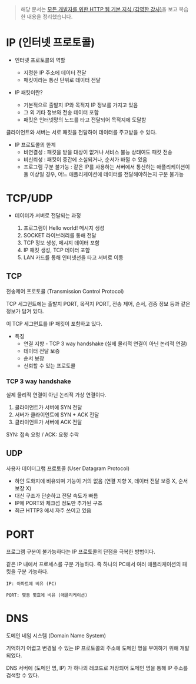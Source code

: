 > 해당 문서는 [모든 개발자를 위한 HTTP 웹 기본 지식 (김영한 강사)](https://www.inflearn.com/course/http-%EC%9B%B9-%EB%84%A4%ED%8A%B8%EC%9B%8C%ED%81%AC/dashboard)을 보고 복습한 내용을 정리했습니다.

# IP (인터넷 프로토콜)

- 인터넷 프로토콜의 역할

  - 지정한 IP 주소에 데이터 전달
  - 패킷이라는 통신 단위로 데이터 전달

- IP 패킷이란?
  - 기본적으로 출발지 IP와 목적지 IP 정보를 가지고 있음
  - 그 외 기타 정보와 전송 데이터 포함
  - 패킷은 인터넷망의 노드를 타고 전달되어 목적지에 도달함

클라이언트와 서버는 서로 패킷을 전달하여 데이터를 주고받을 수 있다.

- IP 프로토콜의 한계
  - 비연결성 : 패킷을 받을 대상이 없거나 서비스 불능 상태여도 패킷 전송
  - 비신뢰성 : 패킷이 중간에 소실되거나, 순서가 바뀔 수 있음
  - 프로그램 구분 불가능 : 같은 IP를 사용하는 서버에서 통신하는 애플리케이션이 둘 이상일 경우, 어느 애플리케이션에 데이터를 전달해야하는지 구분 불가능

# TCP/UDP

- 데이터가 서버로 전달되는 과정

  1. 프로그램이 Hello world! 메시지 생성
  2. SOCKET 라이브러리를 통해 전달
  3. TCP 정보 생성, 메시지 데이터 포함
  4. IP 패킷 생성, TCP 데이터 포함
  5. LAN 카드를 통해 인터넷선을 타고 서버로 이동

## TCP

전송제어 프로토콜 (Transmission Control Protocol)

TCP 세그먼트에는 출발지 PORT, 목적지 PORT, 전송 제어, 순서, 검증 정보 등과 같은 정보가 담겨 있다.

이 TCP 세그먼트를 IP 패킷이 포함하고 있다.

- 특징
  - 연결 지향 - TCP 3 way handshake (실제 물리적 연결이 아닌 논리적 연결)
  - 데이터 전달 보증
  - 순서 보장
  - 신뢰할 수 있는 프로토콜

### TCP 3 way handshake

실제 물리적 연결이 아닌 논리적 가상 연결이다.

1. 클라이언트가 서버에 SYN 전달
2. 서버가 클라이언트에 SYN + ACK 전달
3. 클라이언트가 서버에 ACK 전달

SYN: 접속 요청 / ACK: 요청 수락

## UDP

사용자 데이터그램 프로토콜 (User Datagram Protocol)

- 하얀 도화지에 비유되며 기능이 거의 없음 (연결 지향 X, 데이터 전달 보증 X, 순서 보장 X)
- 대신 구조가 단순하고 전달 속도가 빠름
- IP에 PORT와 체크섬 정도만 추가된 구조
- 최근 HTTP3 에서 자주 쓰이고 있음

# PORT

프로그램 구분이 불가능하다는 IP 프로토콜의 단점을 극복한 방법이다.

같은 IP 내에서 프로세스를 구분 가능하다. 즉 하나의 PC에서 여러 애플리케이션의 패킷을 구분 가능하다.

    IP: 아파트에 비유 (PC)

    PORT: 몇동 몇호에 비유 (애플리케이션)

# DNS

도메인 네임 시스템 (Domain Name System)

기억하기 어렵고 변경될 수 있는 IP 프로토콜의 주소에 도메인 명을 부여하기 위해 개발되었다.

DNS 서버에 (도메인 명, IP) 가 하나의 레코드로 저장되어 도메인 명을 통해 IP 주소를 검색할 수 있다.
